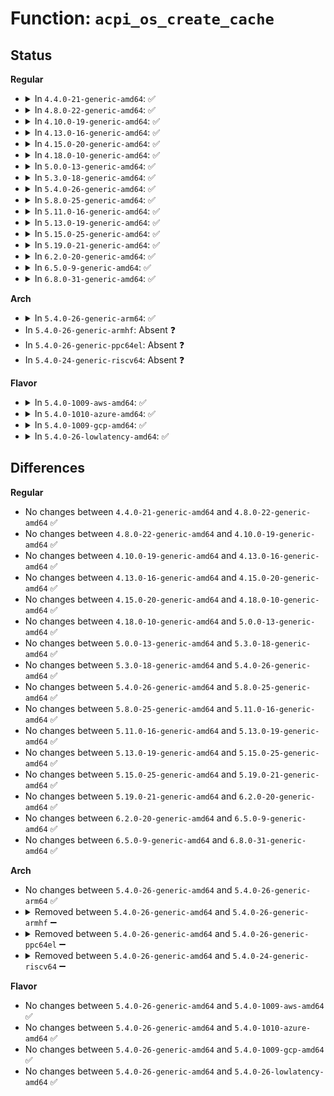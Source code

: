 # Function: <code>acpi_os_create_cache</code>

## Status
<b>Regular</b>
<ul>
<li>
<details>
<summary>In <code>4.4.0-21-generic-amd64</code>: ✅</summary>

```c
acpi_status acpi_os_create_cache(char * name, u16 size, u16 depth, struct kmem_cache * * cache)
```

```json
{
  "name": "acpi_os_create_cache",
  "collision_type": "Unique Global",
  "inline_type": "No",
  "funcs": [
    {
      "addr": 18446744071583540725,
      "name": "acpi_os_create_cache",
      "external": true,
      "loc": "drivers/acpi/osl.c:1737",
      "file": "drivers/acpi/osl.c",
      "inline": "seen, unknown",
      "caller_inline": [],
      "caller_func": [
        "drivers/acpi/acpica/utalloc.c:acpi_ut_create_caches",
        "drivers/acpi/acpica/utalloc.c:acpi_ut_create_caches",
        "drivers/acpi/acpica/utalloc.c:acpi_ut_create_caches",
        "drivers/acpi/acpica/utalloc.c:acpi_ut_create_caches",
        "drivers/acpi/acpica/utalloc.c:acpi_ut_create_caches"
      ]
    }
  ],
  "symbols": [
    {
      "addr": 18446744071583540725,
      "name": "acpi_os_create_cache",
      "section": ".text",
      "bind": "STB_GLOBAL",
      "size": 43
    }
  ]
}
```
</details>
</li>
<li>
<details>
<summary>In <code>4.8.0-22-generic-amd64</code>: ✅</summary>

```c
acpi_status acpi_os_create_cache(char * name, u16 size, u16 depth, struct kmem_cache * * cache)
```

```json
{
  "name": "acpi_os_create_cache",
  "collision_type": "Unique Global",
  "inline_type": "No",
  "funcs": [
    {
      "addr": 18446744071583861699,
      "name": "acpi_os_create_cache",
      "external": true,
      "loc": "drivers/acpi/osl.c:1543",
      "file": "drivers/acpi/osl.c",
      "inline": "seen, unknown",
      "caller_inline": [],
      "caller_func": [
        "drivers/acpi/acpica/utalloc.c:acpi_ut_create_caches",
        "drivers/acpi/acpica/utalloc.c:acpi_ut_create_caches",
        "drivers/acpi/acpica/utalloc.c:acpi_ut_create_caches",
        "drivers/acpi/acpica/utalloc.c:acpi_ut_create_caches",
        "drivers/acpi/acpica/utalloc.c:acpi_ut_create_caches"
      ]
    }
  ],
  "symbols": [
    {
      "addr": 18446744071583861699,
      "name": "acpi_os_create_cache",
      "section": ".text",
      "bind": "STB_GLOBAL",
      "size": 43
    }
  ]
}
```
</details>
</li>
<li>
<details>
<summary>In <code>4.10.0-19-generic-amd64</code>: ✅</summary>

```c
acpi_status acpi_os_create_cache(char * name, u16 size, u16 depth, struct kmem_cache * * cache)
```

```json
{
  "name": "acpi_os_create_cache",
  "collision_type": "Unique Global",
  "inline_type": "No",
  "funcs": [
    {
      "addr": 18446744071584000775,
      "name": "acpi_os_create_cache",
      "external": true,
      "loc": "drivers/acpi/osl.c:1538",
      "file": "drivers/acpi/osl.c",
      "inline": "seen, unknown",
      "caller_inline": [],
      "caller_func": [
        "drivers/acpi/acpica/utalloc.c:acpi_ut_create_caches",
        "drivers/acpi/acpica/utalloc.c:acpi_ut_create_caches",
        "drivers/acpi/acpica/utalloc.c:acpi_ut_create_caches",
        "drivers/acpi/acpica/utalloc.c:acpi_ut_create_caches",
        "drivers/acpi/acpica/utalloc.c:acpi_ut_create_caches"
      ]
    }
  ],
  "symbols": [
    {
      "addr": 18446744071584000775,
      "name": "acpi_os_create_cache",
      "section": ".text",
      "bind": "STB_GLOBAL",
      "size": 43
    }
  ]
}
```
</details>
</li>
<li>
<details>
<summary>In <code>4.13.0-16-generic-amd64</code>: ✅</summary>

```c
acpi_status acpi_os_create_cache(char * name, u16 size, u16 depth, struct kmem_cache * * cache)
```

```json
{
  "name": "acpi_os_create_cache",
  "collision_type": "Unique Global",
  "inline_type": "No",
  "funcs": [
    {
      "addr": 18446744071584049568,
      "name": "acpi_os_create_cache",
      "external": true,
      "loc": "drivers/acpi/osl.c:1537",
      "file": "drivers/acpi/osl.c",
      "inline": "seen, unknown",
      "caller_inline": [],
      "caller_func": [
        "drivers/acpi/acpica/utalloc.c:acpi_ut_create_caches",
        "drivers/acpi/acpica/utalloc.c:acpi_ut_create_caches",
        "drivers/acpi/acpica/utalloc.c:acpi_ut_create_caches",
        "drivers/acpi/acpica/utalloc.c:acpi_ut_create_caches",
        "drivers/acpi/acpica/utalloc.c:acpi_ut_create_caches"
      ]
    }
  ],
  "symbols": [
    {
      "addr": 18446744071584049568,
      "name": "acpi_os_create_cache",
      "section": ".text",
      "bind": "STB_GLOBAL",
      "size": 43
    }
  ]
}
```
</details>
</li>
<li>
<details>
<summary>In <code>4.15.0-20-generic-amd64</code>: ✅</summary>

```c
acpi_status acpi_os_create_cache(char * name, u16 size, u16 depth, struct kmem_cache * * cache)
```

```json
{
  "name": "acpi_os_create_cache",
  "collision_type": "Unique Global",
  "inline_type": "No",
  "funcs": [
    {
      "addr": 18446744071584315888,
      "name": "acpi_os_create_cache",
      "external": true,
      "loc": "drivers/acpi/osl.c:1547",
      "file": "drivers/acpi/osl.c",
      "inline": "seen, unknown",
      "caller_inline": [],
      "caller_func": [
        "drivers/acpi/acpica/utalloc.c:acpi_ut_create_caches",
        "drivers/acpi/acpica/utalloc.c:acpi_ut_create_caches",
        "drivers/acpi/acpica/utalloc.c:acpi_ut_create_caches",
        "drivers/acpi/acpica/utalloc.c:acpi_ut_create_caches",
        "drivers/acpi/acpica/utalloc.c:acpi_ut_create_caches"
      ]
    }
  ],
  "symbols": [
    {
      "addr": 18446744071584315888,
      "name": "acpi_os_create_cache",
      "section": ".text",
      "bind": "STB_GLOBAL",
      "size": 43
    }
  ]
}
```
</details>
</li>
<li>
<details>
<summary>In <code>4.18.0-10-generic-amd64</code>: ✅</summary>

```c
acpi_status acpi_os_create_cache(char * name, u16 size, u16 depth, struct kmem_cache * * cache)
```

```json
{
  "name": "acpi_os_create_cache",
  "collision_type": "Unique Global",
  "inline_type": "No",
  "funcs": [
    {
      "addr": 18446744071584535936,
      "name": "acpi_os_create_cache",
      "external": true,
      "loc": "drivers/acpi/osl.c:1622",
      "file": "drivers/acpi/osl.c",
      "inline": "seen, unknown",
      "caller_inline": [],
      "caller_func": [
        "drivers/acpi/acpica/utalloc.c:acpi_ut_create_caches",
        "drivers/acpi/acpica/utalloc.c:acpi_ut_create_caches",
        "drivers/acpi/acpica/utalloc.c:acpi_ut_create_caches",
        "drivers/acpi/acpica/utalloc.c:acpi_ut_create_caches",
        "drivers/acpi/acpica/utalloc.c:acpi_ut_create_caches"
      ]
    }
  ],
  "symbols": [
    {
      "addr": 18446744071584535936,
      "name": "acpi_os_create_cache",
      "section": ".text",
      "bind": "STB_GLOBAL",
      "size": 43
    }
  ]
}
```
</details>
</li>
<li>
<details>
<summary>In <code>5.0.0-13-generic-amd64</code>: ✅</summary>

```c
acpi_status acpi_os_create_cache(char * name, u16 size, u16 depth, struct kmem_cache * * cache)
```

```json
{
  "name": "acpi_os_create_cache",
  "collision_type": "Unique Global",
  "inline_type": "No",
  "funcs": [
    {
      "addr": 18446744071584633152,
      "name": "acpi_os_create_cache",
      "external": true,
      "loc": "drivers/acpi/osl.c:1628",
      "file": "drivers/acpi/osl.c",
      "inline": "seen, unknown",
      "caller_inline": [],
      "caller_func": [
        "drivers/acpi/acpica/utalloc.c:acpi_ut_create_caches",
        "drivers/acpi/acpica/utalloc.c:acpi_ut_create_caches",
        "drivers/acpi/acpica/utalloc.c:acpi_ut_create_caches",
        "drivers/acpi/acpica/utalloc.c:acpi_ut_create_caches",
        "drivers/acpi/acpica/utalloc.c:acpi_ut_create_caches"
      ]
    }
  ],
  "symbols": [
    {
      "addr": 18446744071584633152,
      "name": "acpi_os_create_cache",
      "section": ".text",
      "bind": "STB_GLOBAL",
      "size": 43
    }
  ]
}
```
</details>
</li>
<li>
<details>
<summary>In <code>5.3.0-18-generic-amd64</code>: ✅</summary>

```c
acpi_status acpi_os_create_cache(char * name, u16 size, u16 depth, struct kmem_cache * * cache)
```

```json
{
  "name": "acpi_os_create_cache",
  "collision_type": "Unique Global",
  "inline_type": "No",
  "funcs": [
    {
      "addr": 18446744071584832864,
      "name": "acpi_os_create_cache",
      "external": true,
      "loc": "drivers/acpi/osl.c:1614",
      "file": "drivers/acpi/osl.c",
      "inline": "seen, unknown",
      "caller_inline": [],
      "caller_func": [
        "drivers/acpi/acpica/utalloc.c:acpi_ut_create_caches",
        "drivers/acpi/acpica/utalloc.c:acpi_ut_create_caches",
        "drivers/acpi/acpica/utalloc.c:acpi_ut_create_caches",
        "drivers/acpi/acpica/utalloc.c:acpi_ut_create_caches",
        "drivers/acpi/acpica/utalloc.c:acpi_ut_create_caches"
      ]
    }
  ],
  "symbols": [
    {
      "addr": 18446744071584832864,
      "name": "acpi_os_create_cache",
      "section": ".text",
      "bind": "STB_GLOBAL",
      "size": 43
    }
  ]
}
```
</details>
</li>
<li>
<details>
<summary>In <code>5.4.0-26-generic-amd64</code>: ✅</summary>

```c
acpi_status acpi_os_create_cache(char * name, u16 size, u16 depth, struct kmem_cache * * cache)
```

```json
{
  "name": "acpi_os_create_cache",
  "collision_type": "Unique Global",
  "inline_type": "No",
  "funcs": [
    {
      "addr": 18446744071584968592,
      "name": "acpi_os_create_cache",
      "external": true,
      "loc": "drivers/acpi/osl.c:1634",
      "file": "drivers/acpi/osl.c",
      "inline": "seen, unknown",
      "caller_inline": [],
      "caller_func": [
        "drivers/acpi/acpica/utalloc.c:acpi_ut_create_caches",
        "drivers/acpi/acpica/utalloc.c:acpi_ut_create_caches",
        "drivers/acpi/acpica/utalloc.c:acpi_ut_create_caches",
        "drivers/acpi/acpica/utalloc.c:acpi_ut_create_caches",
        "drivers/acpi/acpica/utalloc.c:acpi_ut_create_caches"
      ]
    }
  ],
  "symbols": [
    {
      "addr": 18446744071584968592,
      "name": "acpi_os_create_cache",
      "section": ".text",
      "bind": "STB_GLOBAL",
      "size": 43
    }
  ]
}
```
</details>
</li>
<li>
<details>
<summary>In <code>5.8.0-25-generic-amd64</code>: ✅</summary>

```c
acpi_status acpi_os_create_cache(char * name, u16 size, u16 depth, struct kmem_cache * * cache)
```

```json
{
  "name": "acpi_os_create_cache",
  "collision_type": "Unique Global",
  "inline_type": "No",
  "funcs": [
    {
      "addr": 18446744071585664192,
      "name": "acpi_os_create_cache",
      "external": true,
      "loc": "drivers/acpi/osl.c:1636",
      "file": "drivers/acpi/osl.c",
      "inline": "seen, unknown",
      "caller_inline": [],
      "caller_func": [
        "drivers/acpi/acpica/utalloc.c:acpi_ut_create_caches",
        "drivers/acpi/acpica/utalloc.c:acpi_ut_create_caches",
        "drivers/acpi/acpica/utalloc.c:acpi_ut_create_caches",
        "drivers/acpi/acpica/utalloc.c:acpi_ut_create_caches",
        "drivers/acpi/acpica/utalloc.c:acpi_ut_create_caches"
      ]
    }
  ],
  "symbols": [
    {
      "addr": 18446744071585664192,
      "name": "acpi_os_create_cache",
      "section": ".text",
      "bind": "STB_GLOBAL",
      "size": 46
    }
  ]
}
```
</details>
</li>
<li>
<details>
<summary>In <code>5.11.0-16-generic-amd64</code>: ✅</summary>

```c
acpi_status acpi_os_create_cache(char * name, u16 size, u16 depth, struct kmem_cache * * cache)
```

```json
{
  "name": "acpi_os_create_cache",
  "collision_type": "Unique Global",
  "inline_type": "No",
  "funcs": [
    {
      "addr": 18446744071585789872,
      "name": "acpi_os_create_cache",
      "external": true,
      "loc": "drivers/acpi/osl.c:1655",
      "file": "drivers/acpi/osl.c",
      "inline": "seen, unknown",
      "caller_inline": [],
      "caller_func": [
        "drivers/acpi/acpica/utalloc.c:acpi_ut_create_caches",
        "drivers/acpi/acpica/utalloc.c:acpi_ut_create_caches",
        "drivers/acpi/acpica/utalloc.c:acpi_ut_create_caches",
        "drivers/acpi/acpica/utalloc.c:acpi_ut_create_caches",
        "drivers/acpi/acpica/utalloc.c:acpi_ut_create_caches"
      ]
    }
  ],
  "symbols": [
    {
      "addr": 18446744071585789872,
      "name": "acpi_os_create_cache",
      "section": ".text",
      "bind": "STB_GLOBAL",
      "size": 46
    }
  ]
}
```
</details>
</li>
<li>
<details>
<summary>In <code>5.13.0-19-generic-amd64</code>: ✅</summary>

```c
acpi_status acpi_os_create_cache(char * name, u16 size, u16 depth, struct kmem_cache * * cache)
```

```json
{
  "name": "acpi_os_create_cache",
  "collision_type": "Unique Global",
  "inline_type": "No",
  "funcs": [
    {
      "addr": 18446744071585670224,
      "name": "acpi_os_create_cache",
      "external": true,
      "loc": "drivers/acpi/osl.c:1645",
      "file": "drivers/acpi/osl.c",
      "inline": "seen, unknown",
      "caller_inline": [],
      "caller_func": [
        "drivers/acpi/acpica/utalloc.c:acpi_ut_create_caches",
        "drivers/acpi/acpica/utalloc.c:acpi_ut_create_caches",
        "drivers/acpi/acpica/utalloc.c:acpi_ut_create_caches",
        "drivers/acpi/acpica/utalloc.c:acpi_ut_create_caches",
        "drivers/acpi/acpica/utalloc.c:acpi_ut_create_caches"
      ]
    }
  ],
  "symbols": [
    {
      "addr": 18446744071585670224,
      "name": "acpi_os_create_cache",
      "section": ".text",
      "bind": "STB_GLOBAL",
      "size": 46
    }
  ]
}
```
</details>
</li>
<li>
<details>
<summary>In <code>5.15.0-25-generic-amd64</code>: ✅</summary>

```c
acpi_status acpi_os_create_cache(char * name, u16 size, u16 depth, struct kmem_cache * * cache)
```

```json
{
  "name": "acpi_os_create_cache",
  "collision_type": "Unique Global",
  "inline_type": "No",
  "funcs": [
    {
      "addr": 18446744071586149824,
      "name": "acpi_os_create_cache",
      "external": true,
      "loc": "drivers/acpi/osl.c:1640",
      "file": "drivers/acpi/osl.c",
      "inline": "seen, unknown",
      "caller_inline": [],
      "caller_func": [
        "drivers/acpi/acpica/utalloc.c:acpi_ut_create_caches",
        "drivers/acpi/acpica/utalloc.c:acpi_ut_create_caches",
        "drivers/acpi/acpica/utalloc.c:acpi_ut_create_caches",
        "drivers/acpi/acpica/utalloc.c:acpi_ut_create_caches",
        "drivers/acpi/acpica/utalloc.c:acpi_ut_create_caches"
      ]
    }
  ],
  "symbols": [
    {
      "addr": 18446744071586149824,
      "name": "acpi_os_create_cache",
      "section": ".text",
      "bind": "STB_GLOBAL",
      "size": 46
    }
  ]
}
```
</details>
</li>
<li>
<details>
<summary>In <code>5.19.0-21-generic-amd64</code>: ✅</summary>

```c
acpi_status acpi_os_create_cache(char * name, u16 size, u16 depth, struct kmem_cache * * cache)
```

```json
{
  "name": "acpi_os_create_cache",
  "collision_type": "Unique Global",
  "inline_type": "No",
  "funcs": [
    {
      "addr": 18446744071587382592,
      "name": "acpi_os_create_cache",
      "external": true,
      "loc": "drivers/acpi/osl.c:1557",
      "file": "drivers/acpi/osl.c",
      "inline": "seen, unknown",
      "caller_inline": [],
      "caller_func": [
        "drivers/acpi/acpica/utalloc.c:acpi_ut_create_caches",
        "drivers/acpi/acpica/utalloc.c:acpi_ut_create_caches",
        "drivers/acpi/acpica/utalloc.c:acpi_ut_create_caches",
        "drivers/acpi/acpica/utalloc.c:acpi_ut_create_caches",
        "drivers/acpi/acpica/utalloc.c:acpi_ut_create_caches"
      ]
    }
  ],
  "symbols": [
    {
      "addr": 18446744071587382592,
      "name": "acpi_os_create_cache",
      "section": ".text",
      "bind": "STB_GLOBAL",
      "size": 61
    }
  ]
}
```
</details>
</li>
<li>
<details>
<summary>In <code>6.2.0-20-generic-amd64</code>: ✅</summary>

```c
acpi_status acpi_os_create_cache(char * name, u16 size, u16 depth, struct kmem_cache * * cache)
```

```json
{
  "name": "acpi_os_create_cache",
  "collision_type": "Unique Global",
  "inline_type": "No",
  "funcs": [
    {
      "addr": 18446744071588632992,
      "name": "acpi_os_create_cache",
      "external": true,
      "loc": "drivers/acpi/osl.c:1557",
      "file": "drivers/acpi/osl.c",
      "inline": "seen, unknown",
      "caller_inline": [],
      "caller_func": [
        "drivers/acpi/acpica/utalloc.c:acpi_ut_create_caches",
        "drivers/acpi/acpica/utalloc.c:acpi_ut_create_caches",
        "drivers/acpi/acpica/utalloc.c:acpi_ut_create_caches",
        "drivers/acpi/acpica/utalloc.c:acpi_ut_create_caches",
        "drivers/acpi/acpica/utalloc.c:acpi_ut_create_caches"
      ]
    }
  ],
  "symbols": [
    {
      "addr": 18446744071588632992,
      "name": "acpi_os_create_cache",
      "section": ".text",
      "bind": "STB_GLOBAL",
      "size": 61
    }
  ]
}
```
</details>
</li>
<li>
<details>
<summary>In <code>6.5.0-9-generic-amd64</code>: ✅</summary>

```c
acpi_status acpi_os_create_cache(char * name, u16 size, u16 depth, struct kmem_cache * * cache)
```

```json
{
  "name": "acpi_os_create_cache",
  "collision_type": "Unique Global",
  "inline_type": "No",
  "funcs": [
    {
      "addr": 18446744071588920736,
      "name": "acpi_os_create_cache",
      "external": true,
      "loc": "drivers/acpi/osl.c:1557",
      "file": "drivers/acpi/osl.c",
      "inline": "seen, unknown",
      "caller_inline": [],
      "caller_func": [
        "drivers/acpi/acpica/utalloc.c:acpi_ut_create_caches",
        "drivers/acpi/acpica/utalloc.c:acpi_ut_create_caches",
        "drivers/acpi/acpica/utalloc.c:acpi_ut_create_caches",
        "drivers/acpi/acpica/utalloc.c:acpi_ut_create_caches",
        "drivers/acpi/acpica/utalloc.c:acpi_ut_create_caches"
      ]
    }
  ],
  "symbols": [
    {
      "addr": 18446744071588920736,
      "name": "acpi_os_create_cache",
      "section": ".text",
      "bind": "STB_GLOBAL",
      "size": 61
    }
  ]
}
```
</details>
</li>
<li>
<details>
<summary>In <code>6.8.0-31-generic-amd64</code>: ✅</summary>

```c
acpi_status acpi_os_create_cache(char * name, u16 size, u16 depth, struct kmem_cache * * cache)
```

```json
{
  "name": "acpi_os_create_cache",
  "collision_type": "Unique Global",
  "inline_type": "No",
  "funcs": [
    {
      "addr": 18446744071589217008,
      "name": "acpi_os_create_cache",
      "external": true,
      "loc": "drivers/acpi/osl.c:1550",
      "file": "drivers/acpi/osl.c",
      "inline": "seen, unknown",
      "caller_inline": [],
      "caller_func": [
        "drivers/acpi/acpica/utalloc.c:acpi_ut_create_caches",
        "drivers/acpi/acpica/utalloc.c:acpi_ut_create_caches",
        "drivers/acpi/acpica/utalloc.c:acpi_ut_create_caches",
        "drivers/acpi/acpica/utalloc.c:acpi_ut_create_caches",
        "drivers/acpi/acpica/utalloc.c:acpi_ut_create_caches"
      ]
    }
  ],
  "symbols": [
    {
      "addr": 18446744071589217008,
      "name": "acpi_os_create_cache",
      "section": ".text",
      "bind": "STB_GLOBAL",
      "size": 61
    }
  ]
}
```
</details>
</li>
</ul>
<b>Arch</b>
<ul>
<li>
<details>
<summary>In <code>5.4.0-26-generic-arm64</code>: ✅</summary>

```c
acpi_status acpi_os_create_cache(char * name, u16 size, u16 depth, struct kmem_cache * * cache)
```

```json
{
  "name": "acpi_os_create_cache",
  "collision_type": "Unique Global",
  "inline_type": "No",
  "funcs": [
    {
      "addr": 18446603336497382416,
      "name": "acpi_os_create_cache",
      "external": true,
      "loc": "drivers/acpi/osl.c:1634",
      "file": "drivers/acpi/osl.c",
      "inline": "seen, unknown",
      "caller_inline": [],
      "caller_func": [
        "drivers/acpi/acpica/utalloc.c:acpi_ut_create_caches",
        "drivers/acpi/acpica/utalloc.c:acpi_ut_create_caches",
        "drivers/acpi/acpica/utalloc.c:acpi_ut_create_caches",
        "drivers/acpi/acpica/utalloc.c:acpi_ut_create_caches",
        "drivers/acpi/acpica/utalloc.c:acpi_ut_create_caches"
      ]
    }
  ],
  "symbols": [
    {
      "addr": 18446603336497382416,
      "name": "acpi_os_create_cache",
      "section": ".text",
      "bind": "STB_GLOBAL",
      "size": 88
    }
  ]
}
```
</details>
</li>
<li>
In <code>5.4.0-26-generic-armhf</code>: Absent ❓
</li>
<li>
In <code>5.4.0-26-generic-ppc64el</code>: Absent ❓
</li>
<li>
In <code>5.4.0-24-generic-riscv64</code>: Absent ❓
</li>
</ul>
<b>Flavor</b>
<ul>
<li>
<details>
<summary>In <code>5.4.0-1009-aws-amd64</code>: ✅</summary>

```c
acpi_status acpi_os_create_cache(char * name, u16 size, u16 depth, struct kmem_cache * * cache)
```

```json
{
  "name": "acpi_os_create_cache",
  "collision_type": "Unique Global",
  "inline_type": "No",
  "funcs": [
    {
      "addr": 18446744071584916672,
      "name": "acpi_os_create_cache",
      "external": true,
      "loc": "drivers/acpi/osl.c:1634",
      "file": "drivers/acpi/osl.c",
      "inline": "seen, unknown",
      "caller_inline": [],
      "caller_func": [
        "drivers/acpi/acpica/utalloc.c:acpi_ut_create_caches",
        "drivers/acpi/acpica/utalloc.c:acpi_ut_create_caches",
        "drivers/acpi/acpica/utalloc.c:acpi_ut_create_caches",
        "drivers/acpi/acpica/utalloc.c:acpi_ut_create_caches",
        "drivers/acpi/acpica/utalloc.c:acpi_ut_create_caches"
      ]
    }
  ],
  "symbols": [
    {
      "addr": 18446744071584916672,
      "name": "acpi_os_create_cache",
      "section": ".text",
      "bind": "STB_GLOBAL",
      "size": 43
    }
  ]
}
```
</details>
</li>
<li>
<details>
<summary>In <code>5.4.0-1010-azure-amd64</code>: ✅</summary>

```c
acpi_status acpi_os_create_cache(char * name, u16 size, u16 depth, struct kmem_cache * * cache)
```

```json
{
  "name": "acpi_os_create_cache",
  "collision_type": "Unique Global",
  "inline_type": "No",
  "funcs": [
    {
      "addr": 18446744071584822592,
      "name": "acpi_os_create_cache",
      "external": true,
      "loc": "drivers/acpi/osl.c:1634",
      "file": "drivers/acpi/osl.c",
      "inline": "seen, unknown",
      "caller_inline": [],
      "caller_func": [
        "drivers/acpi/acpica/utalloc.c:acpi_ut_create_caches",
        "drivers/acpi/acpica/utalloc.c:acpi_ut_create_caches",
        "drivers/acpi/acpica/utalloc.c:acpi_ut_create_caches",
        "drivers/acpi/acpica/utalloc.c:acpi_ut_create_caches",
        "drivers/acpi/acpica/utalloc.c:acpi_ut_create_caches"
      ]
    }
  ],
  "symbols": [
    {
      "addr": 18446744071584822592,
      "name": "acpi_os_create_cache",
      "section": ".text",
      "bind": "STB_GLOBAL",
      "size": 43
    }
  ]
}
```
</details>
</li>
<li>
<details>
<summary>In <code>5.4.0-1009-gcp-amd64</code>: ✅</summary>

```c
acpi_status acpi_os_create_cache(char * name, u16 size, u16 depth, struct kmem_cache * * cache)
```

```json
{
  "name": "acpi_os_create_cache",
  "collision_type": "Unique Global",
  "inline_type": "No",
  "funcs": [
    {
      "addr": 18446744071584920176,
      "name": "acpi_os_create_cache",
      "external": true,
      "loc": "drivers/acpi/osl.c:1634",
      "file": "drivers/acpi/osl.c",
      "inline": "seen, unknown",
      "caller_inline": [],
      "caller_func": [
        "drivers/acpi/acpica/utalloc.c:acpi_ut_create_caches",
        "drivers/acpi/acpica/utalloc.c:acpi_ut_create_caches",
        "drivers/acpi/acpica/utalloc.c:acpi_ut_create_caches",
        "drivers/acpi/acpica/utalloc.c:acpi_ut_create_caches",
        "drivers/acpi/acpica/utalloc.c:acpi_ut_create_caches"
      ]
    }
  ],
  "symbols": [
    {
      "addr": 18446744071584920176,
      "name": "acpi_os_create_cache",
      "section": ".text",
      "bind": "STB_GLOBAL",
      "size": 43
    }
  ]
}
```
</details>
</li>
<li>
<details>
<summary>In <code>5.4.0-26-lowlatency-amd64</code>: ✅</summary>

```c
acpi_status acpi_os_create_cache(char * name, u16 size, u16 depth, struct kmem_cache * * cache)
```

```json
{
  "name": "acpi_os_create_cache",
  "collision_type": "Unique Global",
  "inline_type": "No",
  "funcs": [
    {
      "addr": 18446744071585026320,
      "name": "acpi_os_create_cache",
      "external": true,
      "loc": "drivers/acpi/osl.c:1634",
      "file": "drivers/acpi/osl.c",
      "inline": "seen, unknown",
      "caller_inline": [],
      "caller_func": [
        "drivers/acpi/acpica/utalloc.c:acpi_ut_create_caches",
        "drivers/acpi/acpica/utalloc.c:acpi_ut_create_caches",
        "drivers/acpi/acpica/utalloc.c:acpi_ut_create_caches",
        "drivers/acpi/acpica/utalloc.c:acpi_ut_create_caches",
        "drivers/acpi/acpica/utalloc.c:acpi_ut_create_caches"
      ]
    }
  ],
  "symbols": [
    {
      "addr": 18446744071585026320,
      "name": "acpi_os_create_cache",
      "section": ".text",
      "bind": "STB_GLOBAL",
      "size": 43
    }
  ]
}
```
</details>
</li>
</ul>

## Differences
<b>Regular</b>
<ul>
<li>
No changes between <code>4.4.0-21-generic-amd64</code> and <code>4.8.0-22-generic-amd64</code> ✅
</li>
<li>
No changes between <code>4.8.0-22-generic-amd64</code> and <code>4.10.0-19-generic-amd64</code> ✅
</li>
<li>
No changes between <code>4.10.0-19-generic-amd64</code> and <code>4.13.0-16-generic-amd64</code> ✅
</li>
<li>
No changes between <code>4.13.0-16-generic-amd64</code> and <code>4.15.0-20-generic-amd64</code> ✅
</li>
<li>
No changes between <code>4.15.0-20-generic-amd64</code> and <code>4.18.0-10-generic-amd64</code> ✅
</li>
<li>
No changes between <code>4.18.0-10-generic-amd64</code> and <code>5.0.0-13-generic-amd64</code> ✅
</li>
<li>
No changes between <code>5.0.0-13-generic-amd64</code> and <code>5.3.0-18-generic-amd64</code> ✅
</li>
<li>
No changes between <code>5.3.0-18-generic-amd64</code> and <code>5.4.0-26-generic-amd64</code> ✅
</li>
<li>
No changes between <code>5.4.0-26-generic-amd64</code> and <code>5.8.0-25-generic-amd64</code> ✅
</li>
<li>
No changes between <code>5.8.0-25-generic-amd64</code> and <code>5.11.0-16-generic-amd64</code> ✅
</li>
<li>
No changes between <code>5.11.0-16-generic-amd64</code> and <code>5.13.0-19-generic-amd64</code> ✅
</li>
<li>
No changes between <code>5.13.0-19-generic-amd64</code> and <code>5.15.0-25-generic-amd64</code> ✅
</li>
<li>
No changes between <code>5.15.0-25-generic-amd64</code> and <code>5.19.0-21-generic-amd64</code> ✅
</li>
<li>
No changes between <code>5.19.0-21-generic-amd64</code> and <code>6.2.0-20-generic-amd64</code> ✅
</li>
<li>
No changes between <code>6.2.0-20-generic-amd64</code> and <code>6.5.0-9-generic-amd64</code> ✅
</li>
<li>
No changes between <code>6.5.0-9-generic-amd64</code> and <code>6.8.0-31-generic-amd64</code> ✅
</li>
</ul>
<b>Arch</b>
<ul>
<li>
No changes between <code>5.4.0-26-generic-amd64</code> and <code>5.4.0-26-generic-arm64</code> ✅
</li>
<li>
<details>
<summary>Removed between <code>5.4.0-26-generic-amd64</code> and <code>5.4.0-26-generic-armhf</code> ➖</summary>

```c
acpi_status acpi_os_create_cache(char * name, u16 size, u16 depth, struct kmem_cache * * cache)
```
</details>
</li>
<li>
<details>
<summary>Removed between <code>5.4.0-26-generic-amd64</code> and <code>5.4.0-26-generic-ppc64el</code> ➖</summary>

```c
acpi_status acpi_os_create_cache(char * name, u16 size, u16 depth, struct kmem_cache * * cache)
```
</details>
</li>
<li>
<details>
<summary>Removed between <code>5.4.0-26-generic-amd64</code> and <code>5.4.0-24-generic-riscv64</code> ➖</summary>

```c
acpi_status acpi_os_create_cache(char * name, u16 size, u16 depth, struct kmem_cache * * cache)
```
</details>
</li>
</ul>
<b>Flavor</b>
<ul>
<li>
No changes between <code>5.4.0-26-generic-amd64</code> and <code>5.4.0-1009-aws-amd64</code> ✅
</li>
<li>
No changes between <code>5.4.0-26-generic-amd64</code> and <code>5.4.0-1010-azure-amd64</code> ✅
</li>
<li>
No changes between <code>5.4.0-26-generic-amd64</code> and <code>5.4.0-1009-gcp-amd64</code> ✅
</li>
<li>
No changes between <code>5.4.0-26-generic-amd64</code> and <code>5.4.0-26-lowlatency-amd64</code> ✅
</li>
</ul>
